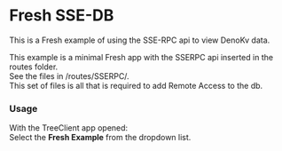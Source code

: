 # Fresh SSE-DB 

This is a Fresh example of using the SSE-RPC api to view DenoKv data.    

This example is a minimal Fresh app with the SSERPC api inserted in the routes folder.    
See the files in /routes/SSERPC/.    
This set of files is all that is required to add Remote Access to the db.     

### Usage
With the TreeClient app opened:      
Select the **Fresh Example** from the dropdown list.    